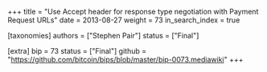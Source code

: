 +++
title = "Use Accept header for response type negotiation with Payment Request URLs"
date = 2013-08-27
weight = 73
in_search_index = true

[taxonomies]
authors = ["Stephen Pair"]
status = ["Final"]

[extra]
bip = 73
status = ["Final"]
github = "https://github.com/bitcoin/bips/blob/master/bip-0073.mediawiki"
+++

